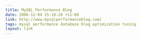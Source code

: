 ```yaml
---
title: MySQL Performance Blog
date: 2006-12-04 15:10:28 +11:00
link: http://www.mysqlperformanceblog.com/
tags: mysql performance database blog optimization tuning
layout: link
---
```

